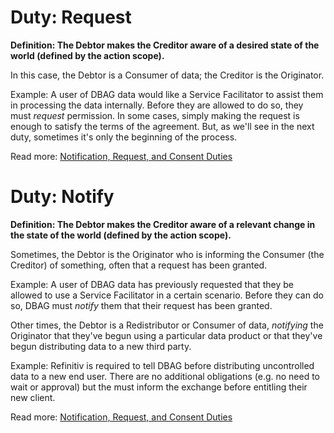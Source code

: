 # Duty: Request

**Definition: The Debtor makes the Creditor aware of a desired state of the world (defined by the action scope).**

In this case, the Debtor is a Consumer of data; the Creditor is the Originator.

Example: A user of DBAG data would like a Service Facilitator to assist them in processing the data internally. Before they are allowed to do so, they must *request* permission. In some cases, simply making the request is enough to satisfy the terms of the agreement. But, as we'll see in the next duty, sometimes it's only the beginning of the process.

Read more: [Notification, Request, and Consent Duties](/w3c/market-data-odrl-profile/issues/6)

# Duty: Notify

**Definition: The Debtor makes the Creditor aware of a relevant change in the state of the world (defined by the action scope).**

Sometimes, the Debtor is the Originator who is informing the Consumer (the Creditor) of something, often that a request has been granted.

Example: A user of DBAG data has previously requested that they be allowed to use a Service Facilitator in a certain scenario. Before they can do so, DBAG must *notify* them that their request has been granted.

Other times, the Debtor is a Redistributor or Consumer of data, *notifying* the Originator that they've begun using a particular data product or that they've begun distributing data to a new third party.

Example: Refinitiv is required to tell DBAG before distributing uncontrolled data to a new end user. There are no additional obligations (e.g. no need to wait or approval) but the must inform the exchange before entitling their new client.

Read more: [Notification, Request, and Consent Duties](/w3c/market-data-odrl-profile/issues/6)